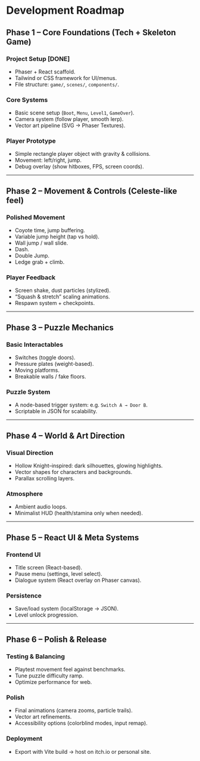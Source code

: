 # Development Roadmap

## Phase 1 – Core Foundations (Tech + Skeleton Game)

### Project Setup [DONE]
- Phaser + React scaffold.
- Tailwind or CSS framework for UI/menus.
- File structure: `game/`, `scenes/`, `components/`.

### Core Systems
- Basic scene setup (`Boot`, `Menu`, `Level1`, `GameOver`).
- Camera system (follow player, smooth lerp).
- Vector art pipeline (SVG → Phaser Textures).

### Player Prototype
- Simple rectangle player object with gravity & collisions.
- Movement: left/right, jump.
- Debug overlay (show hitboxes, FPS, screen coords).

---

## Phase 2 – Movement & Controls (Celeste-like feel)

### Polished Movement
- Coyote time, jump buffering.
- Variable jump height (tap vs hold).
- Wall jump / wall slide.
- Dash.
- Double Jump.
- Ledge grab + climb.

### Player Feedback
- Screen shake, dust particles (stylized).
- “Squash & stretch” scaling animations.
- Respawn system + checkpoints.

---

## Phase 3 – Puzzle Mechanics

### Basic Interactables
- Switches (toggle doors).
- Pressure plates (weight-based).
- Moving platforms.
- Breakable walls / fake floors.

### Puzzle System
- A node-based trigger system: e.g. `Switch A → Door B`.
- Scriptable in JSON for scalability.

---

## Phase 4 – World & Art Direction

### Visual Direction
- Hollow Knight–inspired: dark silhouettes, glowing highlights.
- Vector shapes for characters and backgrounds.
- Parallax scrolling layers.

### Atmosphere
- Ambient audio loops.
- Minimalist HUD (health/stamina only when needed).

---

## Phase 5 – React UI & Meta Systems

### Frontend UI
- Title screen (React-based).
- Pause menu (settings, level select).
- Dialogue system (React overlay on Phaser canvas).

### Persistence
- Save/load system (localStorage → JSON).
- Level unlock progression.

---

## Phase 6 – Polish & Release

### Testing & Balancing
- Playtest movement feel against benchmarks.
- Tune puzzle difficulty ramp.
- Optimize performance for web.

### Polish
- Final animations (camera zooms, particle trails).
- Vector art refinements.
- Accessibility options (colorblind modes, input remap).

### Deployment
- Export with Vite build → host on itch.io or personal site.